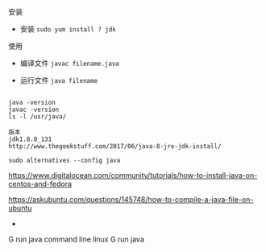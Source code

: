 
安装
- 安装
`sudo yum install ? jdk`

使用
- 编译文件
`javac filename.java`

- 运行文件
`java filename`



```

java -version
javac -version
ls -l /usr/java/

版本
jdk1.8.0_131
http://www.thegeekstuff.com/2017/06/java-8-jre-jdk-install/

sudo alternatives --config java

```

https://www.digitalocean.com/community/tutorials/how-to-install-java-on-centos-and-fedora

https://askubuntu.com/questions/145748/how-to-compile-a-java-file-on-ubuntu

-


G run java command line linux
G run java
